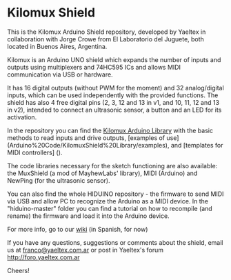 # Kilomux Shield
This is the Kilomux Arduino Shield repository, developed by Yaeltex in collaboration with Jorge Crowe from El Laboratorio del Juguete, both located in Buenos Aires, Argentina.

Kilomux is an Arduino UNO shield which expands the number of inputs and outputs using multiplexers and 74HC595 ICs and allows MIDI communication via USB or hardware.

It has 16 digital outputs (without PWM for the moment) and 32 analog/digital inputs, which can be used independently with the provided functions. 
The shield has also 4 free digital pins (2, 3, 12 and 13 in v1, and 10, 11, 12 and 13 in v2), intended to connect an ultrasonic sensor, a button and an LED for its activation.

In the repository you can find the [Kilomux Arduino Library](Arduino%20Code/KilomuxShield%20Library/KilomuxShieldLib.zip?raw=true) with the basic methods to read inputs and drive outputs, [examples of use] (Arduino%20Code/KilomuxShield%20Library/examples), and [templates for MIDI controllers] ().

The code libraries necessary for the sketch functioning are also available: the MuxShield (a mod of MayhewLabs' library), MIDI (Arduino) and NewPing (for the ultrasonic sensor).

You can also find the whole HIDUINO repository - the firmware to send MIDI via USB and allow PC to recognize the Arduino as a MIDI device. In the "hiduino-master" folder you can find a tutorial on how to recompile (and rename) the firmware and load it into the Arduino device.

For more info, go to our [wiki](http://wiki.yaeltex.com.ar/index.php?title=KiloMux_Shield) (in Spanish, for now)

If you have any questions, suggestions or comments about the shield, email us at franco@yaeltex.com.ar or post in Yaeltex's forum http://foro.yaeltex.com.ar

Cheers!

